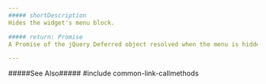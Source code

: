```yaml
---
##### shortDescription
Hides the widget's menu block.

##### return: Promise
A Promise of the jQuery Deferred object resolved when the menu is hidden.

---
```

#####See Also#####
#include common-link-callmethods